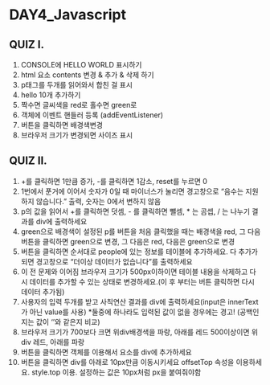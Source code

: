 ﻿# DAY4_Javascript

## QUIZ I.
1. CONSOLE에 HELLO WORLD 표시하기
2. html 요소 contents 변경 & 추가 & 삭제 하기
3. p태그를 두개를 읽어와서 합친 걸 표시
4. hello 10개 추가하기
5. 짝수면 글씨색을 red로 홀수면 green로
6. 객체에 이벤트 핸들러 등록 (addEventListener)
7. 버튼을 클릭하면 배경색변경
8. 브라우저 크기가 변경되면 사이즈 표시

## QUIZ II.
1. +를 클릭하면 1만큼 증가, -를 클릭하면 1감소, reset를 누르면 0
2. 1번에서 푼거에 이어서 숫자가 0일 때 마이너스가 눌리면 경고창으로 “음수는 지원하지 않습니다.” 출력, 숫자는 0에서 변하지 않음
3. p의 값을 읽어서 +를 클릭하면 덧셈, - 를 클릭하면 뺄셈, * 는 곰셉, / 는 나누기 결과를 div에 출력하세요
4. green으로 배경색이 설정된 p를 버튼을 처음 클릭했을 때는 배경색을 red, 그 다음 버튼을 클릭하면 green으로 변경, 그 다음은 red, 다음은 green으로 변경
5. 버튼을 클릭하면 순서대로 people에 있는 정보를 테이블에 추가하세요. 다 추가가 되면 경고창으로 “더이상 데이터가 없습니다”를 출력하세요
6. 이 전 문제와 이어짐 브라우저 크기가 500px이하이면 테이블 내용을 삭제하고 다시 데이터를 추가할 수 있는 상태로 변경하세요.(이 후 부터는 버튼 클릭하면 다시 데이터 추가됨)
7. 사용자의 입력 두개를 받고 사칙연산 결과를 div에 출력하세요(input은 innerText가 아닌 value를 사용)
*둘중에 하나라도 입력된 값이 없을 경우에는 경고!
(공백인지는 값이 ‘’와 같은지 비교)
8. 브라우저 크기가 700보다 크면 위div배경색을 파랑, 아래를 레드
500이상이면 위 div 레드, 아래를 파랑
9. 버튼을 클릭하면 객체를 이용해서 요소를 div에 추가하세요
10. 버튼을 클릭하면 div를 아래로 10px만큼 이동시키세요
offsetTop 속성을 이용하세요. style.top 이용. 
설정하는 값은 10px처럼 px을 붙여줘야함

